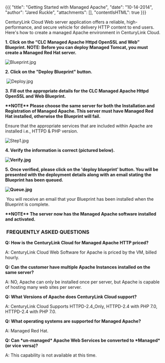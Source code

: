 {{{
  "title": "Getting Started with Managed Apache",
  "date": "10-14-2014",
  "author": "Jared Ruckle",
  "attachments": [],
  "contentIsHTML": true
}}}

<p>CenturyLink Cloud Web server application offers a reliable, high-performance, and secure vehicle for delivery HTTP content to end users. Here's how to create a managed Apache environment in CenturyLink Cloud.</p>
<p><strong>1. Click on the “CLC Managed Apache Httpd OpenSSL and Web” Blueprint.&nbsp;<strong><strong>NOTE: Before you can deploy Managed Tomcat, you must create a Managed Red Hat server.</strong></strong>
  </strong>
</p>
<p><img src="https://t3n.zendesk.com/attachments/token/VIHT5TTghmisNCwKXeYLCY7Zy/?name=Blueprint.jpg" alt="Blueprint.jpg" />
</p>
<p><strong>2. Click on the "Deploy Blueprint" button.</strong>
</p>
<p>&nbsp;<img src="https://t3n.zendesk.com/attachments/token/xsz4c4mmuKqWPLKyMiCjpTyTF/?name=Deploy.jpg" alt="Deploy.jpg" /></p>
<p><strong>3. Fill out the appropriate details for the CLC Managed Apache Httpd OpenSSL and Web Blueprint.</strong>
</p>
<p><strong>**NOTE** Please choose the same server for both the Installation and Registration of Managed Apache. This server must have Managed Red Hat installed, otherwise the Blueprint will fail.</strong>
</p>
<p>Ensure that the appropriate services that are included within&nbsp;Apache are installed i.e., HTTPD &amp; PHP version.</p>
<p><img src="https://t3n.zendesk.com/attachments/token/uSEvjB9JpUULzyPazA0hyvTmm/?name=Step1.jpg" alt="Step1.jpg" />
</p>
<p><strong>4. Verify the information is correct (pictured below).</strong>
</p>
<p><strong><img src="https://t3n.zendesk.com/attachments/token/WLl4tuQE5uUGaSrsbqI8IMmDr/?name=Verify.jpg" alt="Verify.jpg" />&nbsp;</strong>
</p>
<p><strong>5. Once verified, please click on the 'deploy blueprint' button. You will be presented with the deployment details along with an email stating the Blueprint has been queued.</strong>
</p>
<p><strong><img src="https://t3n.zendesk.com/attachments/token/m1TZIy6fdYQbHXNj8hFtICbw2/?name=Queue.jpg" alt="Queue.jpg" /></strong></p>
<p>&nbsp;You will receive an email that your Blueprint has been installed when the Blueprint is complete.</p>
<p><strong>**NOTE** The server now has the Managed Apache software installed and activated.</strong>
</p>
<h3><strong>&nbsp;FREQUENTLY ASKED QUESTIONS</strong></h3>
<p><strong>Q: How is the CenturyLink Cloud for Managed Apache HTTP priced? </strong>
</p>
<p>A: CenturyLink Cloud Web Software for Apache is priced by the VM, billed hourly.</p>
<p><strong>Q: Can the customer have multiple Apache Instances installed on the same server? </strong>
</p>
<p>A:&nbsp;NO, Apache can only be installed once per server, but Apache is capable of hosting many web sites per server.</p>
<p><strong>Q: What Versions of Apache does CenturyLink Cloud support? </strong>
</p>
<p>A:&nbsp;CenturyLink Cloud Supports HTTPD-2.4_Only, HTTPD-2.4 with PHP 7.0, HTTPD-2.4 with PHP 7.0.</p>
<p><strong>Q: What operating systems are supported for Managed Apache? </strong>
</p>
<p>A: Managed Red Hat.
</p>
<p><strong>Q: Can *un-managed* Apache Web Services be converted to *Managed* (or vice versa)?</strong>
</p>
<p>A: This capability is not available at this time.</p>
